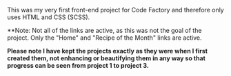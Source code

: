 This was my very first front-end project for Code Factory and therefore only uses HTML and CSS (SCSS).

**Note: Not all of the links are active, as this was not the goal of the project. Only the "Home" and "Recipe of the Month" links are active. 

**Please note I have kept the projects exactly as they were when I first created them, not enhancing or beautifying them in any way so that progress can be seen from project 1 to project 3.**

